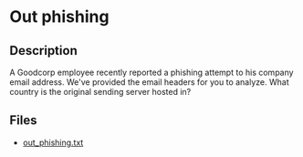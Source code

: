 # Out phishing

## Description

A Goodcorp employee recently reported a phishing attempt to his company email address. We've provided the email headers for you to analyze. What country is the original sending server hosted in?

## Files

* [out_phishing.txt](files/out_phishing.txt)

